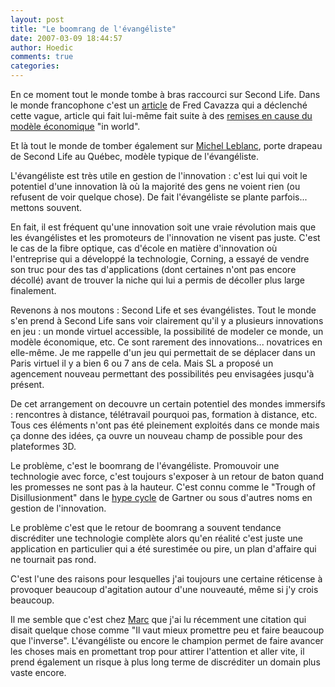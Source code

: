 ```yaml
---
layout: post
title: "Le boomrang de l'évangéliste"
date: 2007-03-09 18:44:57
author: Hoedic
comments: true
categories: 
---
```



En ce moment tout le monde tombe à bras raccourci sur Second Life. Dans le monde francophone c'est un [article](http://www.fredcavazza.net/index.php?2007/03/05/1445-pourquoi-je-ne-crois-plus-en-second-life) de Fred Cavazza qui a déclenché cette vague, article qui fait lui-même fait suite à des [remises en cause du modèle économique](http://randolfe.typepad.com/randolfe/2007/02/intersecting_tr.html) "in world".

Et là tout le monde de tomber également sur [Michel Leblanc](http://www.michelleblanc.com/category/second-life/), porte drapeau de Second Life au Québec, modèle typique de l'évangéliste.

L'évangéliste est très utile en gestion de l'innovation : c'est lui qui voit le potentiel d'une innovation là où la majorité des gens ne voient rien (ou refusent de voir quelque chose). De fait l'évangéliste se plante parfois... mettons souvent.

En fait, il est fréquent qu'une innovation soit une vraie révolution mais que les évangélistes et les promoteurs de l'innovation ne visent pas juste. C'est le cas de la fibre optique, cas d'école en matière d'innovation où l'entreprise qui a développé la technologie, Corning, a essayé de vendre son truc pour des tas d'applications (dont certaines n'ont pas encore décollé) avant de trouver la niche qui lui a permis de décoller plus large finalement.

Revenons à nos moutons : Second Life et ses évangélistes. Tout le monde s'en prend à Second Life sans voir clairement qu'il y a plusieurs innovations en jeu : un monde virtuel accessible, la possibilité de modeler ce monde, un modèle économique, etc. Ce sont rarement des innovations... novatrices en elle-même. Je me rappelle d'un jeu qui permettait de se déplacer dans un Paris virtuel il y a bien 6 ou 7 ans de cela. Mais SL a proposé un agencement nouveau permettant des possibilités peu envisagées jusqu'à présent.

De cet arrangement on decouvre un certain potentiel des mondes immersifs : rencontres à distance, télétravail pourquoi pas, formation à distance, etc. Tous ces éléments n'ont pas été pleinement exploités dans ce monde mais ça donne des idées, ça ouvre un nouveau champ de possible pour des plateformes 3D.

Le problème, c'est le boomrang de l'évangéliste. Promouvoir une technologie avec force, c'est toujours s'exposer à un retour de baton quand les promesses ne sont pas à la hauteur. C'est connu comme le "Trough of Disillusionment" dans le [hype cycle](http://www.gartner.com/pages/story.php.id.8795.s.8.jsp) de Gartner ou sous d'autres noms en gestion de l'innovation.

Le problème c'est que le retour de boomrang a souvent tendance discréditer une technologie complète alors qu'en réalité c'est juste une application en particulier qui a été surestimée ou pire, un plan d'affaire qui ne tournait pas rond.

C'est l'une des raisons pour lesquelles j'ai toujours une certaine réticense à provoquer beaucoup d'agitation autour d'une nouveauté, même si j'y crois beaucoup.

Il me semble que c'est chez [Marc](http://emm-ess.blogspot.com/) que j'ai lu récemment une citation qui disait quelque chose comme "Il vaut mieux promettre peu et faire beaucoup que l'inverse". L'évangéliste ou encore le champion permet de faire avancer les choses mais en promettant trop pour attirer l'attention et aller vite, il prend également un risque à plus long terme de discréditer un domain plus vaste encore.